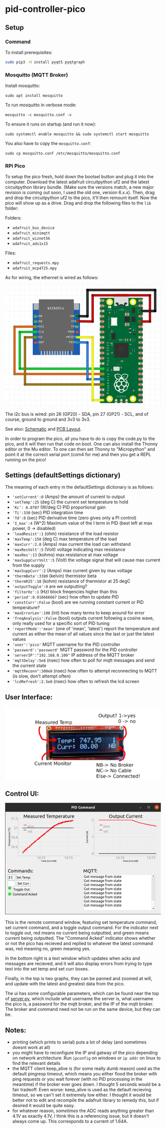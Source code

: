 # pid-controller-pico

## Setup

### Command

To install prerequisites:

```sh 
sudo pip3 -H install pyqt5 pyqtgraph
```

### Mosquitto (MQTT Broker)

Install mosquitto:

` sudo apt install mosquitto `

To run mosquitto in verbose mode:

` mosquitto -c mosquitto.conf -v `

To ensure it runs on startup (and run it now):

` sudo systemctl enable mosquitto && sudo systemctl start mosquitto `

You also have to copy the `mosquitto.conf`:

` sudo cp mosquitto.conf /etc/mosquitto/mosquitto.conf `

### RPi Pico

To setup the pico fresh, hold down the bootsel button and plug it into the computer. Download the latest adafruit circuitpython uf2 and the latest circuitpython library bundle. (Make sure the versions match, a new major revision is coming out soon, I used the old one, version 6.x.x). Then, drag and drop the circuitpython uf2 to the pico, it'll then remount itself. Now the pico will show up as a drive. Drag and drop the following files to the `lib` folder:

Folders:
* `adafruit_bus_device`
* `adafruit_minimqtt`
* `adafruit_wiznet5k`
* `adafruit_ads1x15`

Files:
* `adafruit_requests.mpy`
* `adafruit_mcp4725.mpy`

As for wiring, the ethernet is wired as follows:

![eth wiring](docs/eth_wiring.png)

The i2c bus is wired: pin 26 (GP20) - SDA, pin 27 (GP21) - SCL, and of course, ground to ground and 3v3 to 3v3.

See also: [Schematic](docs/schematic.pdf) and [PCB Layout](docs/pcb.pdf).

In order to program the pico, all you have to do is copy the code.py to the pico, and it will then run that code on boot. One can also install the Thonny editor or the Mu editor. To one can then set Thonny to "Micropython" and point it at the correct serial port (com4 for me) and then you get a REPL running on the pico!

## Settings (defaultSettings dictionary)

The meaning of each entry in the defaultSettings dicitonary is as follows:
* `'setCurrent':0` (Amps) the amount of current to output
* `'setTemp':25` (deg C) the current set temperature to hold
* `'Kc': 6.0787` (W/deg C) PID proportional gain
* `'Ti':330` (sec) PID integration time
* `'Td':0` (sec) PID derivative time (zero gives only a PI control)
* `'I_max':4` (W^2) Maximum value of the I term in PID (best left at max power, 0 -> disabled) 
* `'loadResist':1` (ohm) resistance of the load resistor
* `'maxTemp':150` (deg C) max temperature of the load
* `'maxCurr':2.0` (Amps) max current the load can withstand
* `'maxResVolt':5` (Volt) voltage indicating max resistance
* `'maxRes':13` (kohms) max resistance at max voltage
* `'maxSuppCurrVolt':5` (Volt) the voltage signal that will cause max current from the supply
* `'maxSuppCurr':2` (Amps) max current given by max voltage
* `'thermBeta':3380` (kelvin) thermistor beta
* `'thermR25':10` (kohm) resistance of thermistor at 25 degC
* `'outputToggle':0` are we outputting?
* `'filterHz':1` (Hz) block freqencies higher than this
* `'period':0.016666667` (sec) how often to update PID
* `'constCurr':False` (bool) are we running constant current or PID temperature?
* `'maxErrorLen':100` (int) how many terms to keep around for error
* `'freqAnalysis':False` (bool) outputs current following a cosine wave, only really used for a specific sort of PID tuning
* `'reportMode':'mean'` (one of 'mean', 'latest') report the temperature and current as either the mean of all values since the last or just the latest values
* `'user':'pico'` MQTT username for the PID controller
* `'password':'password'` MQTT password for the PID controller
* `'serverIP':"192.168.0.100"` IP address of the MQTT broker
* `'mqttDelay':5e8` (nsec) how often to poll for mqtt messages and send the current state
* `'mqttReconn":300e8` (nsec) how often to attempt reconnecting to MQTT (is slow, don't attempt often)
* `'lcdRefresh':2.5e8` (nsec) how often to refresh the lcd screen


## User Interface:

![screen](docs/screen.jpg)

## Control UI:

![control ui](docs/command_ui.png)

This is the remote command window, featuring set temperature command, set current command, and a toggle output command. For the indicator next to toggle out, red means no current being outputted, and green means current being outputted. The "Command Acked" indicator shows whether or not the pico has recieved and replied to whatever the latest command was, red meaning no, green meaning yes. 

In the bottom right is a text window which updates when acks and messages are recieved, and it will also display errors from trying to type text into the set temp and set curr boxes. 

Finally, in the top is two graphs, they can be panned and zoomed at will, and update with the latest and greatest data from the pico. 

The ui has some configurable parameters, which can be found near the top of [server.py](server/server.py), which include what username the server is, what username the pico is, a password for the mqtt broker, and the IP of the mqtt broker. The broker and command need not be run on the same device, but they can be. 


## Notes:

* printing (which prints to serial) puts a lot of delay (and sometimes doesnt work at all)
* you might have to reconfigure the IP and gatway of the pico depending on network architecture. Run `ipconfig` on windows or `ip addr` on linux to find the relevant details
* the MQTT client keep\_alive is (for some really dumb reason) used as the default pingresp timeout, which means you either flood the broker with ping requests or you wait forever (with no PID processing in the meantime) if the broker ever goes down. I thought 5 seconds would be a fair tradeoff. Even worse: keep\_alive is used as the default recieving timeout, so we can't set it extremely low either. I thought it would be better not to edit and recompile the adafruit library to remedy this, but if desired it would be quite easy.
* for whatever reason, *sometimes* the ADC reads anything greater than 4.1V as exactly 4.1V, I think this is a referencing issue, but it doesn't always come up. This corresponds to a current of 1.64A. 
